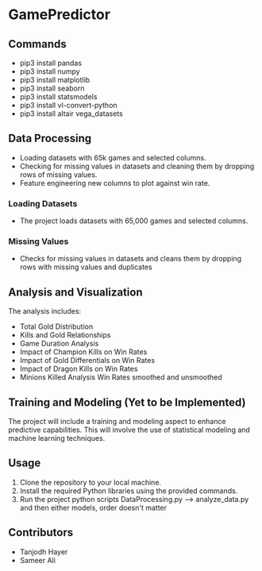 # GamePredictor

## Commands
* pip3 install pandas
* pip3 install numpy
* pip3 install matplotlib
* pip3 install seaborn
* pip3 install statsmodels
* pip3 install vl-convert-python
* pip3 install altair vega_datasets

## Data Processing
-  Loading datasets with 65k games and selected columns.
-  Checking for missing values in datasets and cleaning them by dropping rows of missing values.
-  Feature engineering new columns to plot against win rate.

### Loading Datasets
- The project loads datasets with 65,000 games and selected columns.

### Missing Values
- Checks for missing values in datasets and cleans them by dropping rows with missing values and duplicates


## Analysis and Visualization
The analysis includes:

- Total Gold Distribution
- Kills and Gold Relationships
- Game Duration Analysis
- Impact of Champion Kills on Win Rates
- Impact of Gold Differentials on Win Rates
- Impact of Dragon Kills on Win Rates
- Minions Killed Analysis Win Rates smoothed and unsmoothed


## Training and Modeling (Yet to be Implemented)
The project will include a training and modeling aspect to enhance predictive capabilities. This will involve the use of statistical modeling and machine learning techniques.

## Usage
1. Clone the repository to your local machine.
2. Install the required Python libraries using the provided commands.
3. Run the project python scripts DataProcessing.py --> analyze_data.py and then either models, order doesn't matter

## Contributors
- Tanjodh Hayer
- Sameer Ali


